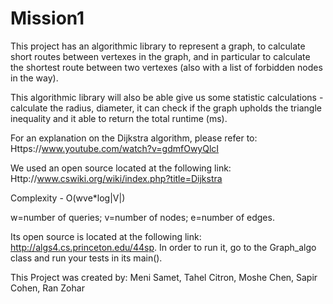 # Mission1
This project has an algorithmic library to represent a graph, to calculate short routes between vertexes in the graph,
and in particular to calculate the shortest route between two vertexes (also with a list of forbidden nodes in the way).

This algorithmic library will also be able give us some statistic calculations - calculate the radius, diameter,
it can check if the graph upholds the triangle inequality and it able to return the total runtime (ms).

For an explanation on the Dijkstra algorithm, please refer to: Https://www.youtube.com/watch?v=gdmfOwyQlcI

We used an open source located at the following link: Http://www.cswiki.org/wiki/index.php?title=Dijkstra

Complexity - O(wve*log|V|)

w=number of queries; v=number of nodes; e=number of edges.

Its open source is located at the following link: http://algs4.cs.princeton.edu/44sp.
In order to run it, go to the Graph_algo class and run your tests in its main().

This Project was created by:
Meni Samet, Tahel Citron, Moshe Chen, Sapir Cohen, Ran Zohar
